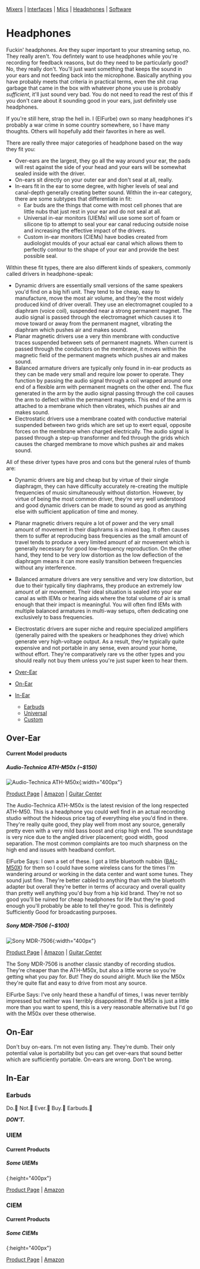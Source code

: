 [Mixers](mixers.md) | [Interfaces](interfaces.md) | [Mics](microphones.md) | [Headphones](headphones.md) | [Software](software.md)
# Headphones
Fuckin' headphones. Are they super important to your streaming setup, no. They really aren't. You defintely want to use headphones while you're recording for feedback reasons, but do they need to be particularly good? No, they really don't. You'll just want something that keeps the sound in your ears and not feeding back into the microphone. Basically anything you have probably meets that criteria in practical terms, even the shit crap garbage that came in the box with whatever phone you use is probably _sufficient_, it'll just sound very bad. You do not need to read the rest of this if you don't care about it sounding good in your ears, just definitely use headphones.

If you're still here, strap the hell in. I (ElFurbe) own so many headphones it's probably a war crime in some country somewhere, so I have many thoughts. Others will hopefully add their favorites in here as well.

There are really three major categories of headphone based on the way they fit you:
  - Over-ears are the largest, they go all the way around your ear, the pads will rest against the side of your head and your ears will be somewhat sealed inside with the driver.
  - On-ears sit directly on your outer ear and don't seal at all, really.
  - In-ears fit in the ear to some degree, with higher levels of seal and canal-depth generally creating better sound. Within the in-ear category, there are some subtypes that differentiate in fit:
    - Ear buds are the things that come with most cell phones that are little nubs that just rest in your ear and do not seal at all.
    - Universal in-ear monitors (UIEMs) will use some sort of foam or silicone tip to attempt to seal your ear canal reducing outside noise and increasing the effective impact of the drivers.
    - Custom in-ear monitors (CIEMs) have bodies created from audiologist moulds of your actual ear canal which allows them to perfectly contour to the shape of your ear and provide the best possible seal.

Within these fit types, there are also different kinds of speakers, commonly called drivers in headphone-speak:
  - Dynamic drivers are essentially small versions of the same speakers you'd find on a big hifi unit. They tend to be cheap, easy to manufacture, move the most air volume, and they're the most widely produced kind of driver overall. They use an electromagnet coupled to a diaphram (voice coil), suspended near a strong permanent magnet. The audio signal is passed through the electromagnet which causes it to move toward or away from the permanent magnet, vibrating the diaphram which pushes air and makes sound.
  - Planar magnetic drivers use a very thin membrane with conductive traces suspended between sets of permanent magnets. When current is passed through the conductors on the membrane, it moves within the magnetic field of the permanent magnets which pushes air and makes sound.
  - Balanced armature drivers are typically only found in in-ear products as they can be made very small and require low power to operate. They function by passing the audio signal through a coil wrapped around one end of a flexible arm with permanent magnets on the other end. The flux generated in the arm by the audio signal passing through the coil causes the arm to deflect within the permanent magnets. This end of the arm is attached to a membrane which then vibrates, which pushes air and makes sound.
  - Electrostatic drivers use a membrane coated with conductive material suspended between two grids which are set up to exert equal, opposite forces on the membrane when charged electrically. The audio signal is passed through a step-up transformer and fed through the grids which causes the charged membrane to move which pushes air and makes sound.

All of these driver types have pros and cons but the general rules of thumb are:
  - Dynamic drivers are big and cheap but by virtue of their single diaphragm, they can have difficulty accurately re-creating the multiple frequencies of music simultaneously without distortion. However, by virtue of being the most common driver, they're very well understood and good dynamic drivers can be made to sound as good as anything else with sufficient application of time and money.
  - Planar magnetic drivers require a lot of power and the very small amount of movement in their diaphrams is a mixed bag. It often causes them to suffer at reproducing bass frequencies as the small amount of travel tends to produce a very limited amount of air movement which is generally necessary for good low-frequency reproduction. On the other hand, they tend to be very low distortion as the low deflection of the diaphragm means it can more easily transition between frequencies without any interference.
  - Balanced armature drivers are very sensitive and very low distortion, but due to their typically tiny diaphrams, they produce an extremely low amount of air movement. Their ideal situation is sealed into your ear canal as with IEMs or hearing aids where the total volume of air is small enough that their impact is meaningful. You will often find IEMs with multiple balanced armatures in multi-way setups, often dedicating one exclusively to bass frequencies.
  - Electrostatic drivers are super niche and require specialized amplifiers (generally paired with the speakers or headphones they drive) which generate very high-voltage output. As a result, they're typically quite expensive and not portable in any sense, even around your home, without effort. They're comparatively rare vs the other types and you should really not buy them unless you're just super keen to hear them.

  - [Over-Ear](#over-ear)
  - [On-Ear](#on-ear)
  - [In-Ear](#in-ear)
    - [Earbuds](#earbuds)
    - [Universal](#uiem)
    - [Custom](#ciem)
  
## Over-Ear

#### Current Model products

##### Audio-Technica ATH-M50x (~$150)
![Audio-Technica ATH-M50x](https://cdn.audio-technica.com/cms/resource_library/product_images/1b9971bc0cbdad3d/orig/ath_m50x_1_sq.jpg){:width="400px"}

[Product Page](https://www.audio-technica.com/cms/headphones/99aff89488ddd6b1/index.html) | [Amazon](https://www.amazon.com/Audio-Technica-ATH-M50x-Professional-Monitor-Headphones/dp/B00HVLUR86) | [Guitar Center](https://www.guitarcenter.com/Audio-Technica/ATH-M50xWH-Closed-Back-Professional-Studio-Monitor-Headphones-Black-1384185555119.gc)

The Audio-Technica ATH-M50x is the latest revision of the long respected ATH-M50. This is a headphone you could well find in an actual recording studio without the hideous price tag of everything else you'd find in there. They're really quite good, they play well from most any source, generally pretty even with a very mild bass boost and crisp high end. The soundstage is very nice due to the angled driver placement; good width, good separation. The most common complaints are too much sharpness on the high end and issues with headband comfort.

ElFurbe Says: I own a set of these. I got a little bluetooth nubbin ([BAL-M50X](https://smile.amazon.com/Bluetooth-Adapter-and-Amplifier-BAL-M50X/dp/B01MFFH54C/)) for them so I could have some wireless cans for the times I'm wandering around or working in the data center and want some tunes. They sound just fine. They're better cabled to anything than with the bluetooth adapter but overall they're better in terms of accuracy and overall quality than pretty well anything you'd buy from a hip kid brand. They're not so good you'll be ruined for cheap headphones for life but they're good enough you'll probably be able to tell they're good. This is definitely Sufficiently Good for broadcasting purposes.

##### Sony MDR-7506 (~$100)
![Sony MDR-7506](https://images-na.ssl-images-amazon.com/images/I/81TzTAx8weL._SX425_.jpg){:width="400px"}

[Product Page](https://pro.sony/ue_US/products/headphones/mdr-7506) | [Amazon](https://www.amazon.com/Sony-MDR7506-Professional-Diaphragm-Headphone/dp/B000AJIF4E) | [Guitar Center](https://www.guitarcenter.com/Sony/MDR-7506-Professional-Headphones-1274115027504.gc)

The Sony MDR-7506 is another classic standby of recording studios. They're cheaper than the ATH-M50x, but also a little worse so you're getting what you pay for. But! They do sound alright. Much like the M50x they're quite flat and easy to drive from most any source.

ElFurbe Says: I've only heard these a handful of times, I was never terribly impressed but neither was I terribly disappointed. If the M50x is just a little more than you want to spend, this is a very reasonable alternative but I'd go with the M50x over these otherwise.

## On-Ear
Don't buy on-ears. I'm not even listing any. They're dumb. Their only potential value is portability but you can get over-ears that sound better which are sufficiently portable. On-ears are wrong. Don't be wrong.

## In-Ear

### Earbuds
Do.👏 Not.👏 Ever.👏 Buy.👏 Earbuds.👏

**_DON'T._**

### UIEM

#### Current Products

##### Some UIEMs
![](){:height="400px"}

[Product Page]() | [Amazon]()

### CIEM

#### Current Products

##### Some CIEMs
![](){:height="400px"}

[Product Page]() | [Amazon]()

